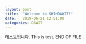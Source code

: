 ```yaml
---
layout: post
title:  "Welcome to SHINDAWIT!"
date:   2019-06-21 12:51:00
categories: DAWIT
---
```

테스트입니다.
This is test.
END OF FILE